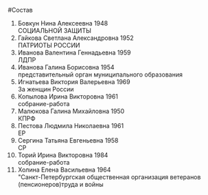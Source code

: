 #Состав
1. Бовкун Нина Алексеевна 1948   
    СОЦИАЛЬНОЙ ЗАЩИТЫ
2. Гайкова Светлана Александровна 1952   
    ПАТРИОТЫ РОССИИ
3. Иванова Валентина Геннадьевна 1959   
    ЛДПР
4. Иванова Галина Борисовна 1954   
    представительный орган муниципального образования
5. Игнатьева Виктория Валерьевна 1969   
    За женщин России
6. Копылова Ирина Викторовна 1961   
    собрание-работа
7. Малюкова Галина Михайловна 1950   
    КПРФ
8. Пестова Людмила Николаевна 1961   
    ЕР
9. Сергина Татьяна Евгеньевна 1958   
    СР
10. Торий Ирина Викторовна 1984   
    собрание-работа
11. Холина Елена Васильевна 1964   
    "Санкт-Петербургская общественная организация ветеранов (пенсионеров)труда и войны
